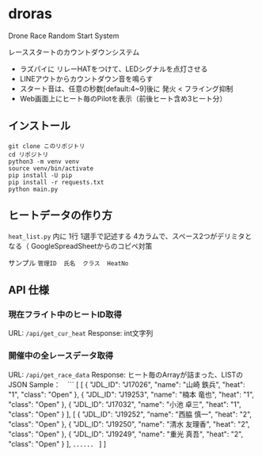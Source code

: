 # droras
Drone Race Random Start System

レーススタートのカウントダウンシステム
- ラズパイに リレーHATをつけて、LEDシグナルを点灯させる
- LINEアウトからカウントダウン音を鳴らす
- スタート音は、任意の秒数[default:4~9]後に 発火 < フライング抑制
- Web画面上にヒート毎のPilotを表示（前後ヒート含め3ヒート分）


## インストール

```
git clone このリポジトリ
cd リポジトリ
python3 -m venv venv
source venv/bin/activate
pip install -U pip
pip install -r requests.txt
python main.py
```

## ヒートデータの作り方

`heat_list.py` 内に 1行 1選手で記述する
4カラムで、スペース2つがデリミタとなる（ GoogleSpreadSheetからのコピペ対策

サンプル
`管理ID  氏名  クラス  HeatNo`

## API 仕様

### 現在フライト中のヒートID取得
URL: `/api/get_cur_heat`
Response: int文字列

### 開催中の全レースデータ取得
URL: `/api/get_race_data`
Response: ヒート毎のArrayが詰まった、LISTのJSON
Sample：　```
[
  [
    {
      "JDL_ID": "J17026",
      "name": "山崎 鉄兵",
      "heat": "1",
      "class": "Open"
    },
    {
      "JDL_ID": "J19253",
      "name": "楠本 竜也",
      "heat": "1",
      "class": "Open"
    },
    {
      "JDL_ID": "J17032",
      "name": "小池 卓三",
      "heat": "1",
      "class": "Open"
    }
  ],
  [
    {
      "JDL_ID": "J19252",
      "name": "西脇 慎一",
      "heat": "2",
      "class": "Open"
    },
    {
      "JDL_ID": "J19250",
      "name": "清水 友理香",
      "heat": "2",
      "class": "Open"
    },
    {
      "JDL_ID": "J19249",
      "name": "重光 真吾",
      "heat": "2",
      "class": "Open"
    }
  ],
  ．．．．．．
  ]
]
```
